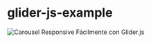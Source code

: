 # glider-js-example

![Carousel Responsive Fácilmente con Glider.js](https://github.com/KAMBLACK66/glider-js-example/tree/main/img/thumb.png)
